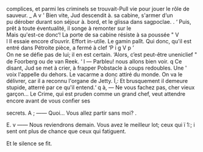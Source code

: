   
     

complices, et parmi les criminels se trouvait-Pull
vie pour jouer le rôle de sauveur. _ A  v
' Bien vite, Jud descendit à. sa cabine, s'armer d‘un  
pu dérober durant son séjour à. bord, et le glissa dans sagpoclae. .   ‘ 
Puis, prêt à toute éventualité, il songe à remonter sur le   
Mais qu'est-ce donc‘! La porte de sa cabine résiste à sa poussée " V  
l Il essaie encore d’ouvrir. Effort in-utile. Le gamin palît. Qui donc, 
qu'il est entré dans Pétroite pièce, a fermé à clef ‘P i g V p ’  
On ne se déﬁe pas de lui; il en est certain. ‘Alors, c’est peut-être uneniclief "
de Foorberg ou de van Reek. ‘ l
— Parbleu! nous allons bien voir. q
Ce disant, Jud se met à crier, à frapper Pobstacle à coups redoubles. Une '
voix l'appelle du dehors. Le vacarme a donc attiré du monde. On va le
 délivrer, car il a reconnu l'organe de Jetty. Ï,_:_
Et brusquement il demeure stupide, atterré par ce qu'il entend.‘ q
à, — Ne vous fachez pas, cher vieux garçon... Le Crime, qui est pruden
  comme un grand chef, veut attendre encore avant de vous conﬁer ses

  
   
  
    

 
 

       
       
    
 
    
    

   
 

secrets. A
; —— Quoi... Vous allez partir sans moi? .

E. v —— Nous reviendrons demain. Vous avez le meilleur lot; ceux qui 
ï 1:; i sent ont plus de chance que ceux qui fatiguent.

Et le silence se ﬁt.

 

   

